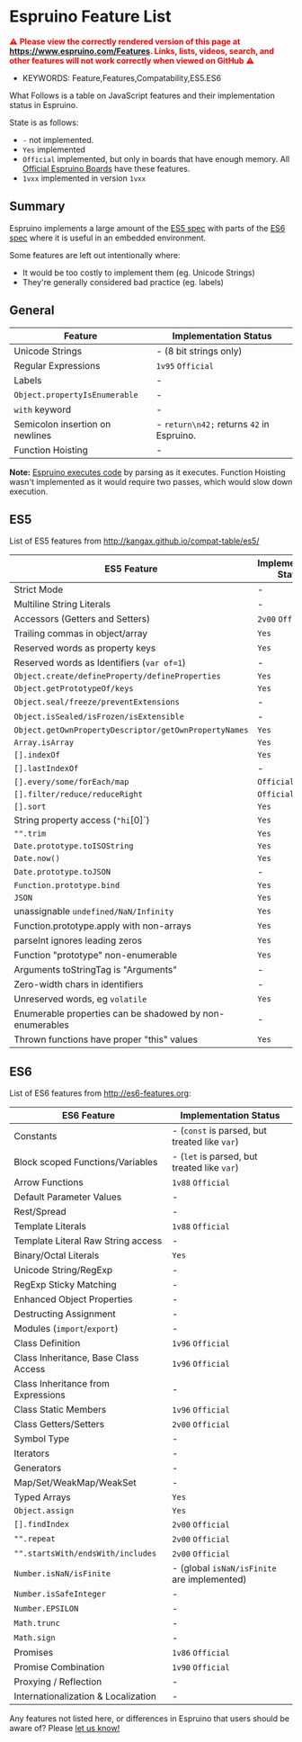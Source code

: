 <!--- Copyright (c) 2018 Gordon Williams, Pur3 Ltd. See the file LICENSE for copying permission. -->
Espruino Feature List
======================

<span style="color:red">:warning: **Please view the correctly rendered version of this page at https://www.espruino.com/Features. Links, lists, videos, search, and other features will not work correctly when viewed on GitHub** :warning:</span>

* KEYWORDS: Feature,Features,Compatability,ES5.ES6

What Follows is a table on JavaScript features and their implementation status in Espruino.

State is as follows:

* `-` not implemented.
* `Yes` implemented
* `Official` implemented, but only in boards that have enough memory. All [Official Espruino Boards](/Order) have these features.
* `1vxx` implemented in version `1vxx`

Summary
-------

Espruino implements a large amount of the [ES5 spec](http://ecma-international.org/ecma-262/5.1/) with parts of the
[ES6 spec](http://ecma-international.org/ecma-262/6.0/) where it is useful in
an embedded environment.

Some features are left out intentionally where:

* It would be too costly to implement them (eg. Unicode Strings)
* They're generally considered bad practice (eg. labels)


General
-------

| Feature | Implementation Status |
|---------|-----------------------|
| Unicode Strings | - (8 bit strings only) |
| Regular Expressions | `1v95` `Official` |
| Labels | - |
| `Object.propertyIsEnumerable` | - |
| `with` keyword | - |
| Semicolon insertion on newlines | - `return\n42;` returns `42` in Espruino. |
| Function Hoisting | - |

**Note:** [Espruino executes code](/Performance) by parsing as
it executes. Function Hoisting wasn't implemented as it would require
two passes, which would slow down execution.

ES5
---

List of ES5 features from http://kangax.github.io/compat-table/es5/

| ES5 Feature | Implementation Status |
|---------|-----------------------|
| Strict Mode | - |
| Multiline String Literals | - |
| Accessors (Getters and Setters)  | `2v00`  `Official` |
| Trailing commas in object/array | `Yes` |
| Reserved words as property keys | `Yes` |
| Reserved words as Identifiers (`var of=1`) | - |
| `Object.create/defineProperty/defineProperties` | `Yes` |
| `Object.getPrototypeOf/keys` | `Yes` |
| `Object.seal/freeze/preventExtensions` | - |
| `Object.isSealed/isFrozen/isExtensible` | - |
| `Object.getOwnPropertyDescriptor/getOwnPropertyNames` | `Yes` |
| `Array.isArray` | `Yes` |
| `[].indexOf` | `Yes` |
| `[].lastIndexOf` | - |
| `[].every/some/forEach/map` | `Official` |
| `[].filter/reduce/reduceRight` | `Official` |
| `[].sort` | `Yes` |
| String property access (`"hi`[0]`) | `Yes` |
| `"".trim` | `Yes` |
| `Date.prototype.toISOString` | `Yes` |
| `Date.now()` | `Yes` |
| `Date.prototype.toJSON` | - |
| `Function.prototype.bind` | `Yes` |
| `JSON` | `Yes` |
| unassignable `undefined/NaN/Infinity` | `Yes` |
| Function.prototype.apply with non-arrays | `Yes` |
| parseInt ignores leading zeros | `Yes` |
| Function "prototype" non-enumerable | `Yes` |
| Arguments toStringTag is "Arguments" | - |
| Zero-width chars in identifiers | - |
| Unreserved words, eg `volatile` | `Yes` |
| Enumerable properties can be shadowed by non-enumerables | - |
| Thrown functions have proper "this" values | `Yes` |


ES6
---

List of ES6 features from http://es6-features.org:

| ES6 Feature | Implementation Status |
|---------|-----------------------|
| Constants | - (`const` is parsed, but treated like `var`) |
| Block scoped Functions/Variables | - (`let` is parsed, but treated like `var`) |
| Arrow Functions | `1v88` `Official` |
| Default Parameter Values | - |
| Rest/Spread | - |
| Template Literals | `1v88` `Official` |
| Template Literal Raw String access | - |
| Binary/Octal Literals | `Yes` |
| Unicode String/RegExp | - |
| RegExp Sticky Matching | - |
| Enhanced Object Properties | - |
| Destructing Assignment | - |
| Modules (`import`/`export`) | - |
| Class Definition | `1v96` `Official` |
| Class Inheritance, Base Class Access | `1v96` `Official` |
| Class Inheritance from Expressions | - |
| Class Static Members | `1v96` `Official` |
| Class Getters/Setters | `2v00` `Official` |
| Symbol Type | - |
| Iterators | - |
| Generators | - |
| Map/Set/WeakMap/WeakSet | - |
| Typed Arrays | `Yes` |
| `Object.assign` | `Yes` |
| `[].findIndex` | `2v00` `Official` |
| `"".repeat` | `2v00` `Official` |
| `"".startsWith/endsWith/includes` | `2v00` `Official` |
| `Number.isNaN/isFinite` | - (global `isNaN/isFinite` are implemented) |
| `Number.isSafeInteger` | - |
| `Number.EPSILON` | - |
| `Math.trunc` | - |
| `Math.sign` | - |
| Promises | `1v86` `Official` |
| Promise Combination | `1v90` `Official`  |
| Proxying / Reflection | - |
| Internationalization & Localization | - |


Any features not listed here, or differences in Espruino that users should be aware of? Please [let us know!](https://github.com/espruino/EspruinoDocs/issues/new?title=info/Features.md)
